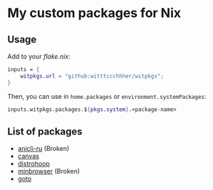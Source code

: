 # My custom packages for Nix

## Usage

Add to your *flake.nix*:

```nix
inputs = {
    witpkgs.url = "github:witttccchhher/witpkgs";
}
```

Then, you can use in `home.packages` or `environment.systemPackages`:

```nix
inputs.witpkgs.packages.${pkgs.system}.<package-name>
```

## List of packages

- [anicli-ru](https://github.com/vypivshiy/ani-cli-ru) (Broken)
- [canvas](https://github.com/adi1090x/canvas)
- [distrohoop](https://github.com/br0sinski/distrohoop)
- [minbrowser](https://github.com/minbrowser/min) (Broken)
- [goto](https://github.com/grafviktor/goto)
